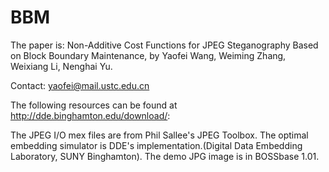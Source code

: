# BBM
The paper is: Non-Additive Cost Functions for JPEG Steganography Based on Block Boundary Maintenance, by Yaofei Wang, Weiming Zhang, Weixiang Li, Nenghai Yu.

Contact: yaofei@mail.ustc.edu.cn

The following resources can be found at http://dde.binghamton.edu/download/:

The JPEG I/O mex files are from Phil Sallee's JPEG Toolbox.
The optimal embedding simulator is DDE's implementation.(Digital Data Embedding Laboratory, SUNY Binghamton).
The demo JPG image is in BOSSbase 1.01.
